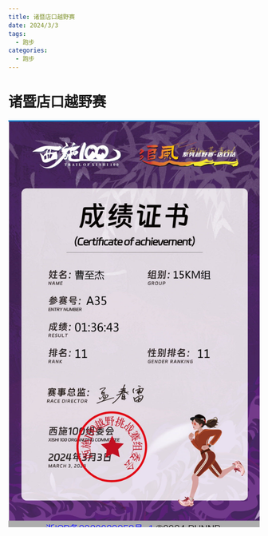 ```yaml
---
title: 诸暨店口越野赛
date: 2024/3/3
tags:
  - 跑步
categories:
  - 跑步
---
```


# 诸暨店口越野赛

<img src="../img/3.png"/>
